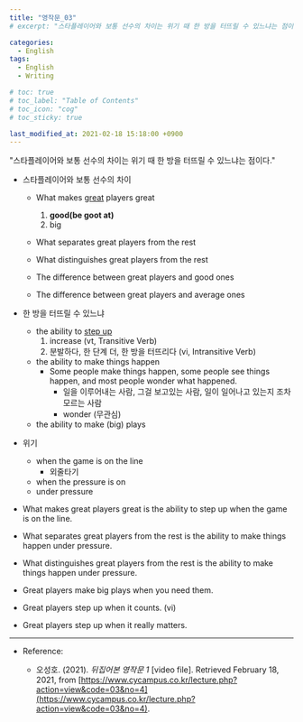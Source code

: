 ```yaml
---
title: "영작문_03"
# excerpt: "스타플레이어와 보통 선수의 차이는 위기 때 한 방을 터뜨릴 수 있느냐는 점이다."

categories:
  - English
tags:
  - English
  - Writing

# toc: true 
# toc_label: "Table of Contents" 
# toc_icon: "cog"
# toc_sticky: true 

last_modified_at: 2021-02-18 15:18:00 +0900
---
```


"스타플레이어와 보통 선수의 차이는 위기 때 한 방을 터뜨릴 수 있느냐는 점이다."

* 스타플레이어와 보통 선수의 차이 
    * What makes <u>great</u> players great
        1. **good(be goot at)**
        2. big

    * What separates great players from the rest
    * What distinguishes great players from the rest

    * The difference between great players and good ones
    * The difference between great players and average ones

* 한 방을 터뜨릴 수 있느냐
    * the ability to <u>step up</u>
        1. increase (vt, Transitive Verb)
        2. 분발하다, 한 단계 더, 한 방을 터뜨리다 (vi, Intransitive Verb)
    * the ability to make things happen
        * Some people make things happen, some people see things happen, and most people wonder what happened.
            * 일을 이루어내는 사람, 그걸 보고있는 사람, 일이 일어나고 있는지 조차 모르는 사람
            * wonder (무관심)
    * the ability to make (big) plays

* 위기 
    * when the game is on the line
        * 외줄타기
    * when the pressure is on
    * under pressure

* What makes great players great is the ability to step up when the game is on the line.
* What separates great players from the rest is the ability to make things happen under pressure.
* What distinguishes great players from the rest is the ability to make things happen under pressure.

* Great players make big plays when you need them.
* Great players step up when it counts. (vi)
* Great players step up when it really matters.

*** 

* Reference: 

    * 오성호. (2021). *뒤집어본 영작문 1* [video file]. Retrieved February 18, 2021, from [https://www.cycampus.co.kr/lecture.php?action=view&code=03&no=4](https://www.cycampus.co.kr/lecture.php?action=view&code=03&no=4).
